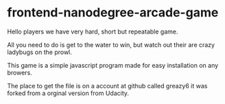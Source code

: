 frontend-nanodegree-arcade-game
===============================



Hello players we have very hard, short but repeatable game.

All you need to do is get to the water to win, but watch out their are crazy ladybugs on the prowl.

This game is a simple javascript program made for easy installation on any browers.

The place to get the file is on a account at github called greazy6 it was forked from a orginal version from Udacity.
